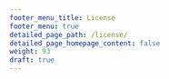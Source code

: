 ```yaml
---
footer_menu_title: License
footer_menu: true
detailed_page_path: /license/
detailed_page_homepage_content: false
weight: 93
draft: true
---
```

